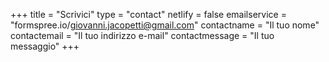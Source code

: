 +++
title = "Scrivici"
type = "contact"
netlify = false
emailservice = "formspree.io/giovanni.jacopetti@gmail.com"
contactname = "Il tuo nome"
contactemail = "Il tuo indirizzo e-mail"
contactmessage = "Il tuo messaggio"
+++
